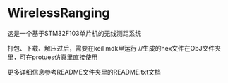 # WirelessRanging
这是一个基于STM32F103单片机的无线测距系统

打包、下载、解压过后，需要在keil mdk里运行                         //生成的hex文件在ObJ文件夹里，可在protues仿真里直接使用

更多详细信息参考README文件夹里的README.txt文档
